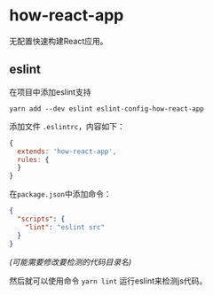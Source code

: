 # how-react-app

无配置快速构建React应用。


## eslint

在项目中添加eslint支持

```
yarn add --dev eslint eslint-config-how-react-app
```

添加文件 `.eslintrc`，内容如下：

```js
{
  extends: 'how-react-app',
  rules: {
  }
}
```

在`package.json`中添加命令：

```json
{
  "scripts": {
    "lint": "eslint src"
  }
}
```

*(可能需要修改要检测的代码目录名)*

然后就可以使用命令 `yarn lint` 运行eslint来检测js代码。
